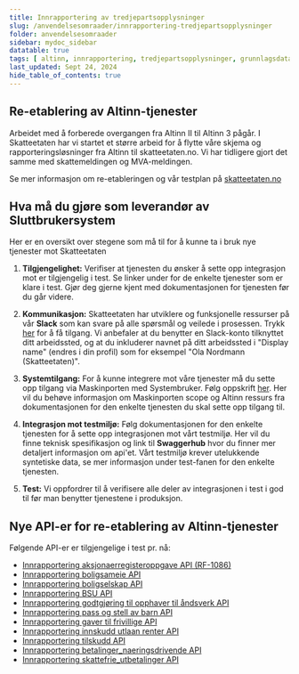 ```yaml
---
title: Innrapportering av tredjepartsopplysninger
slug: /anvendelsesomraader/innrapportering-tredjepartsopplysninger
folder: anvendelsesomraader
sidebar: mydoc_sidebar
datatable: true
tags: [ altinn, innrapportering, tredjepartsopplysninger, grunnlagsdata ]
last_updated: Sept 24, 2024
hide_table_of_contents: true
---
```


## Re-etablering av Altinn-tjenester

Arbeidet med å forberede overgangen fra Altinn II til Altinn 3 pågår. I Skatteetaten har vi startet et større arbeid for
å flytte våre skjema og rapporteringsløsninger fra Altinn til skatteetaten.no. Vi har tidligere gjort det samme med
skattemeldingen og MVA-meldingen.

Se mer informasjon om re-etableringen og vår testplan
på [skatteetaten.no](https://www.skatteetaten.no/bedrift-og-organisasjon/reetableringaltinn/)

## Hva må du gjøre som leverandør av Sluttbrukersystem

Her er en oversikt over stegene som må til for å kunne ta i bruk nye tjenester mot Skatteetaten

1. **Tilgjengelighet:** Verifiser at tjenesten du ønsker å sette opp integrasjon mot er tilgjengelig i test. Se linker under for de enkelte tjenester som er klare i test.
   Gjør deg gjerne kjent med dokumentasjonen for tjenesten før du går videre.

2. **Kommunikasjon:** Skatteetaten har utviklere og funksjonelle ressurser på vår **Slack** som kan svare på alle spørsmål og veilede i prosessen.
   Trykk [her](https://join.slack.com/t/skatteetaten/shared_invite/zt-2yvnsfetg-yuDEBJkcuj5n8KSyZi9yBg) for å få tilgang.
   Vi anbefaler at du benytter en Slack-konto tilknyttet ditt arbeidssted, og at du inkluderer navnet på ditt arbeidssted i "Display name" (endres i din profil) som for eksempel "Ola Nordmann (Skatteetaten)".

3. **Systemtilgang:** For å kunne integrere mot våre tjenester må du sette opp tilgang via Maskinporten med Systembruker. Følg oppskrift [her](../om/systembruker.md).
   Her vil du behøve informasjon om Maskinporten scope og Altinn ressurs fra dokumentasjonen for den enkelte tjenesten du skal sette opp tilgang til.

4. **Integrasjon mot testmiljø:** Følg dokumentasjonen for den enkelte tjenesten for å sette opp integrasjonen mot vårt testmiljø. Her vil du finne teknisk spesifikasjon og link til **Swaggerhub** hvor du finner mer detaljert informasjon om api'et.
   Vårt testmiljø krever utelukkende syntetiske data, se mer informasjon under test-fanen for den enkelte tjenesten.

5. **Test:** Vi oppfordrer til å verifisere alle deler av integrasjonen i test i god til før man benytter tjenestene i produksjon.


## Nye API-er for re-etablering av Altinn-tjenester

Følgende API-er er tilgjengelige i test pr. nå:

* [Innrapportering aksjonaerregisteroppgave API (RF-1086)](../api/innrapportering-aksjonaerregisteroppgave.md)
* [Innrapportering boligsameie API](../api/innrapportering-boligsameie.md)
* [Innrapportering boligselskap API](../api/innrapportering-boligselskap.md)
* [Innrapportering BSU API](../api/innrapportering-bsu.md)
* [Innrapportering godtgjøring til opphaver til åndsverk API](../api/innrapportering-aandsverk.md)
* [Innrapportering pass og stell av barn API](../api/innrapportering-passogstell.md)
* [Innrapportering gaver til frivillige API](../api/innrapportering-gavertilfrivillige.md)
* [Innrapportering innskudd utlaan renter API](../api/innrapportering-innskuddutlaanrenter.md)
* [Innrapportering tilskudd API](../api/innrapportering-tilskudd.md)
* [Innrapportering betalinger_naeringsdrivende API](../api/innrapportering-betalingernaeringsdrivende.md)
* [Innrapportering skattefrie_utbetalinger API](../api/innrapportering-skattefrieutbetalinger.md)

